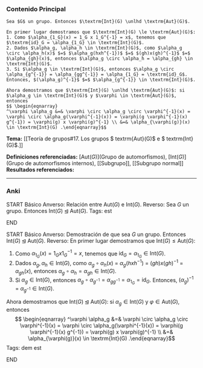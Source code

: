 ### Contenido Principal

```ad-proposition
Sea $G$ un grupo. Entonces $\textrm{Int}(G) \unlhd \textrm{Aut}(G)$.
```

```ad-proof
En primer lugar demostramos que $\textrm{Int}(G) \le \textrm{Aut}(G)$:
1. Como $\alpha_{1_G}(x) = 1_G x 1_G^{-1} = x$, tenemos que $\textrm{id}_G = \alpha_{1_G} \in \textrm{Int}(G)$.
2. Dados $\alpha_g, \alpha_h \in \textrm{Int}(G)$, como $\alpha_g \circ \alpha_h(x)$ $=$ $\alpha_g(hxh^{-1})$ $=$ $(gh)x(gh)^{-1}$ $=$ $\alpha_{gh}(x)$, entonces $\alpha_g \circ \alpha_h = \alpha_{gh} \in \textrm{Int}(G)$.
3. Si $\alpha_g \in \textrm{Int}(G)$, entonces $\alpha_g \circ \alpha_{g^{-1}} = \alpha_{gg^{-1}} = \alpha_{1_G} = \textrm{id}_G$. Entonces, $(\alpha_g)^{-1}$ $=$ $\alpha_{g^{-1}} \in \textrm{Int}(G)$.

Ahora demostramos que $\textrm{Int}(G) \unlhd \textrm{Aut}(G)$: si $\alpha_g \in \textrm{Int}(G)$ y $\varphi \in \textrm{Aut}(G)$, entonces
$$ \begin{eqnarray}
^\varphi \alpha_g &=& \varphi \circ \alpha_g \circ \varphi^{-1}(x) = \varphi \circ \alpha_g(\varphi^{-1}(x)) = \varphi(g \varphi^{-1}(x) g^{-1}) = \varphi(g) x \varphi(g)^{-1} \\ &=& \alpha_{\varphi(g)}(x) \in \textrm{Int}(G) .\end{eqnarray}$$
```

**Tema:** [[Teoría de grupos#17. Los grupos $ textrm{Aut}(G)$ e $ textrm{Int}(G)$.]]

**Definiciones referenciadas:** [$\textrm{Aut}(G)$](Grupo de automorfismos), [$\textrm{Int}(G)$](Grupo de automorfismos internos), [[Subgrupo]], [[Subgrupo normal]]
**Resultados referenciados:**

---
### Anki

START
Básico
Anverso: Relación entre $\textrm{Aut}(G)$ e $\textrm{Int}(G)$.
Reverso: Sea $G$ un grupo. Entonces $\textrm{Int}(G) \unlhd \textrm{Aut}(G)$.
Tags: est
<!--ID: 1731446305238-->
END

START
Básico
Anverso: Demostración de que sea $G$ un grupo. Entonces $\textrm{Int}(G) \unlhd \textrm{Aut}(G)$.
Reverso: En primer lugar demostramos que $\textrm{Int}(G) \le \textrm{Aut}(G)$:
1. Como $\alpha_{1_G}(x) = 1_G x 1_G^{-1} = x$, tenemos que $\textrm{id}_G = \alpha_{1_G} \in \textrm{Int}(G)$.
2. Dados $\alpha_g, \alpha_h \in \textrm{Int}(G)$, como $\alpha_g \circ \alpha_h(x)$ $=$ $\alpha_g(hxh^{-1})$ $=$ $(gh)x(gh)^{-1}$ $=$ $\alpha_{gh}(x)$, entonces $\alpha_g \circ \alpha_h = \alpha_{gh} \in \textrm{Int}(G)$.
3. Si $\alpha_g \in \textrm{Int}(G)$, entonces $\alpha_g \circ \alpha_{g^{-1}} = \alpha_{gg^{-1}} = \alpha_{1_G} = \textrm{id}_G$. Entonces, $(\alpha_g)^{-1}$ $=$ $\alpha_{g^{-1}} \in \textrm{Int}(G)$.

Ahora demostramos que $\textrm{Int}(G) \unlhd \textrm{Aut}(G)$: si $\alpha_g \in \textrm{Int}(G)$ y $\varphi \in \textrm{Aut}(G)$, entonces
$$ \begin{eqnarray}
^\varphi \alpha_g &=& \varphi \circ \alpha_g \circ \varphi^{-1}(x) = \varphi \circ \alpha_g(\varphi^{-1}(x)) = \varphi(g \varphi^{-1}(x) g^{-1}) = \varphi(g) x \varphi(g)^{-1} \\ &=& \alpha_{\varphi(g)}(x) \in \textrm{Int}(G) .\end{eqnarray}$$
Tags: dem est
<!--ID: 1731446305247-->
END

